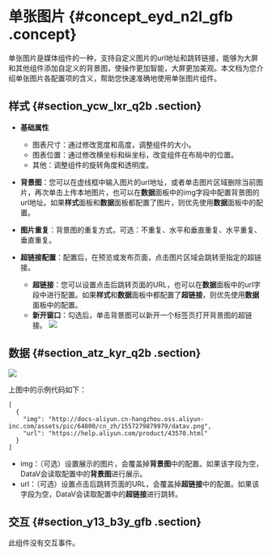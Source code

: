 # 单张图片 {#concept_eyd_n2l_gfb .concept}

单张图片是媒体组件的一种，支持自定义图片的url地址和跳转链接，能够为大屏和其他组件添加自定义的背景图，使操作更加智能，大屏更加美观。本文档为您介绍单张图片各配置项的含义，帮助您快速准确地使用单张图片组件。

## 样式 {#section_ycw_lxr_q2b .section}

-   **基础属性**

    -   图表尺寸：通过修改宽度和高度，调整组件的大小。
    -   图表位置：通过修改横坐标和纵坐标，改变组件在布局中的位置。
    -   其他：调整组件的旋转角度和透明度。
-   **背景图**：您可以在虚线框中输入图片的url地址，或者单击图片区域删除当前图片，再次单击上传本地图片，也可以在**数据**面板中的img字段中配置背景图的url地址。如果**样式**面板和**数据**面板都配置了图片，则优先使用**数据**面板中的配置。
-   **图片重复**：背景图的重复方式，可选：不重复、水平和垂直重复、水平重复、垂直重复。
-   **超链接配置**：配置后，在预览或发布页面，点击图片区域会跳转至指定的超链接。

    -   **超链接**：您可以设置点击后跳转页面的URL，也可以在**数据**面板中的url字段中进行配置。如果**样式**和**数据**面板中都配置了**超链接**，则优先使用**数据**面板中的配置。
    -   **新开窗口**：勾选后，单击背景图可以新开一个标签页打开背景图的超链接。
    ![](http://static-aliyun-doc.oss-cn-hangzhou.aliyuncs.com/assets/img/21805/155808414512789_zh-CN.png)


## 数据 {#section_atz_kyr_q2b .section}

![](http://static-aliyun-doc.oss-cn-hangzhou.aliyuncs.com/assets/img/21805/155808414512790_zh-CN.png)

上图中的示例代码如下：

``` {#codeblock_egp_p02_7at}
[
  {
    "img": "http://docs-aliyun.cn-hangzhou.oss.aliyun-inc.com/assets/pic/64800/cn_zh/1557279879979/datav.png",
    "url": "https://help.aliyun.com/product/43570.html"
  }
]
```

-   img：（可选）设置展示的图片，会覆盖掉**背景图**中的配置。如果该字段为空，DataV会读取配置中的**背景图**进行展示。
-   url：（可选）设置点击后跳转页面的URL，会覆盖掉**超链接**中的配置。如果该字段为空，DataV会读取配置中的**超链接**进行跳转。

## 交互 {#section_y13_b3y_gfb .section}

此组件没有交互事件。


